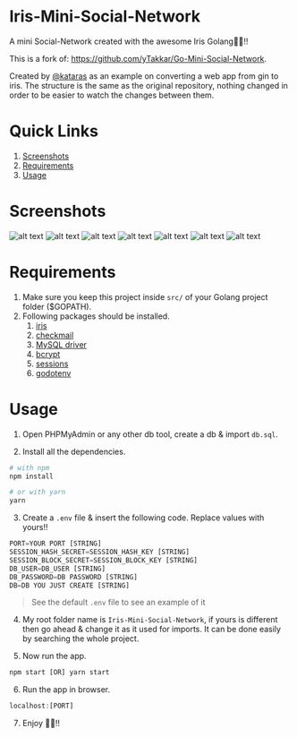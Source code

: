 # Iris-Mini-Social-Network
A mini Social-Network created with the awesome Iris Golang💖💖!!

This is a fork of: https://github.com/yTakkar/Go-Mini-Social-Network.

Created by [@kataras](https://twitter.com/MakisMaropoulos) as an example on converting a web app from gin to iris. The structure is the same as the original repository, nothing changed in order to be easier to watch the changes between them.

# Quick Links
1. [Screenshots](#screenshots)
2. [Requirements](#requirements)
3. [Usage](#usage)

# Screenshots
![alt text](https://raw.githubusercontent.com/iris-contrib/Iris-Mini-Social-Network/master/screenshots/Snap%202017-09-26%20at%2001.11.55.png)
![alt text](https://raw.githubusercontent.com/iris-contrib/Iris-Mini-Social-Network/master/screenshots/Snap%202017-09-26%20at%2001.12.18.png)
![alt text](https://raw.githubusercontent.com/iris-contrib/Iris-Mini-Social-Network/master/screenshots/Snap%202017-09-26%20at%2013.11.39.png)
![alt text](https://raw.githubusercontent.com/iris-contrib/Iris-Mini-Social-Network/master/screenshots/Snap%202017-09-26%20at%2001.13.22.png)
![alt text](https://raw.githubusercontent.com/iris-contrib/Iris-Mini-Social-Network/master/screenshots/Snap%202017-09-26%20at%2001.12.03.png)
![alt text](https://raw.githubusercontent.com/iris-contrib/Iris-Mini-Social-Network/master/screenshots/Snap%202017-09-26%20at%2001.13.07.png)
![alt text](https://raw.githubusercontent.com/iris-contrib/Iris-Mini-Social-Network/master/screenshots/Snap%202017-09-26%20at%2001.13.29.png)

# Requirements
1. Make sure you keep this project inside `src/` of your Golang project folder ($GOPATH).
2. Following packages should be installed.
    1. [iris](https://github.com/kataras/iris)
    2. [checkmail](https://github.com/badoux/checkmail)
    3. [MySQL driver](https://github.com/go-sql-driver/mysql)
    4. [bcrypt](https://golang.org/x/crypto/bcrypt)
    5. [sessions](https://github.com/gorilla/sessions)
    6. [godotenv](https://github.com/joho/godotenv)

# Usage

1. Open PHPMyAdmin or any other db tool, create a db & import `db.sql`.

2. Install all the dependencies.
```bash
# with npm
npm install

# or with yarn
yarn
```

3. Create a `.env` file & insert the following code. Replace values with yours!!
```javascript
PORT=YOUR PORT [STRING]
SESSION_HASH_SECRET=SESSION_HASH_KEY [STRING]
SESSION_BLOCK_SECRET=SESSION_BLOCK_KEY [STRING]
DB_USER=DB_USER [STRING]
DB_PASSWORD=DB PASSWORD [STRING]
DB=DB YOU JUST CREATE [STRING]
```

> See the default `.env` file to see an example of it

4. My root folder name is `Iris-Mini-Social-Network`, if yours is different then go ahead & change it as it used for imports. It can be done easily by searching the whole project.

5. Now run the app.
```javascript
npm start [OR] yarn start
```

6. Run the app in browser.
```javascript
localhost:[PORT]
```

7. Enjoy 💖💖!!
